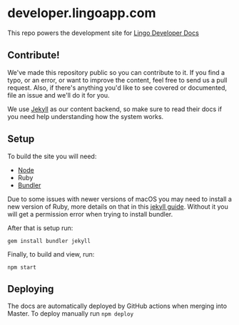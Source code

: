 # developer.lingoapp.com

This repo powers the development site for [Lingo Developer Docs](http://developer.lingoapp.com)

## Contribute!

We've made this repository public so you can contribute to it. If you find a typo, or an error, or want to improve the content, feel free to send us a pull request. Also, if there's anything you'd like to see covered or documented, file an issue and we'll do it for you.

We use [Jekyll](http://jekyllrb.com) as our content backend, so make sure to read their docs if you need help understanding how the system works.

## Setup

To build the site you will need:

- [Node](https://nodejs.org/en/)
- Ruby
- [Bundler](http://bundler.io)

Due to some issues with newer versions of macOS you may need to install a new version of Ruby, more details on that in this [jekyll guide](https://jekyllrb.com/docs/installation/macos/#set-up-ruby). Without it you will get a permission error when trying to install bundler.

After that is setup run:

```
gem install bundler jekyll
```

Finally, to build and view, run:

```
npm start
```

## Deploying

The docs are automatically deployed by GitHub actions when merging into Master. To deploy manually run `npm deploy`
